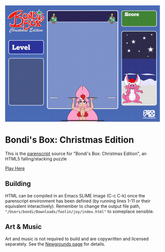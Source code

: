 ![gameplay](bboxmas.gif)

# Bondi's Box: Christmas Edition
This is the [parenscript](https://common-lisp.net/project/parenscript/) source for "Bondi's Box: Christmas  Edition", an HTML5 falling/stacking puzzle 

[Play Here](https://www.newgrounds.com/portal/view/826949)

## Building

HTML can be compiled in an Emacs SLIME image (C-c C-k) once the parenscript environment has been defined (by running lines 1-11 or their equivalent interactively). Remember to change the output file path, `"/Users/bondi/Downloads/foolin/joy/index.html"` to someplace sensible.

## Art & Music

Art and music is not required to build and are copywritten and licensed separately. See the [Newgrounds page](https://www.newgrounds.com/portal/view/826949) for details.

